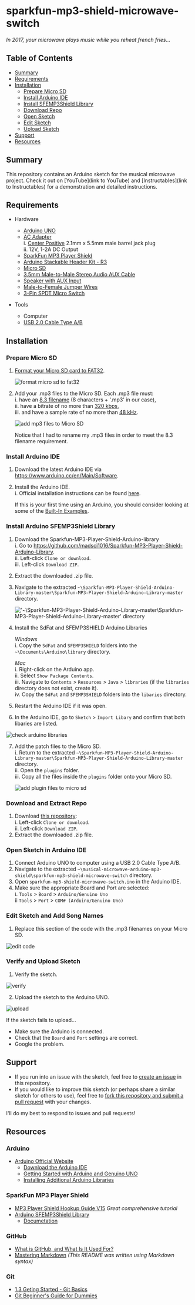 # sparkfun-mp3-shield-microwave-switch
_In 2017, your microwave plays music while you reheat french fries..._

## Table of Contents
* [Summary](#summary)
* [Requirements](#requirements)
* [Installation](#installation)
  * [Prepare Micro SD](#prepare-micro-sd)
  * [Install Arduino IDE](#install-arduino-ide)
  * [Install SFEMP3Shield Library](#install-arduino-sfemp3shield-library)
  * [Download Repo](#download-and-extract-repo)
  * [Open Sketch](#open-sketch-in-arduino-ide)
  * [Edit Sketch](#edit-sketch-and-add-song-names)
  * [Upload Sketch](#verify-and-upload-sketch)
* [Support](#support)
* [Resources](#resources)

## Summary
This repository contains an Arduino sketch for
the musical microwave project. Check it out on
[YouTube](link to YouTube) and
[Instructables](link to Instructables) for a demonstration and detailed instructions.

## Requirements
* Hardware
  * [Arduino UNO](https://store.arduino.cc/usa/arduino-uno-rev3)
  * [AC Adapter](http://a.co/0Voa9rU)  
    i. [Center Positive](https://en.wikipedia.org/wiki/Polarity_symbols) 2.1mm x 5.5mm male barrel jack plug  
    ii. 12V, 1-2A DC Output  
  * [SparkFun MP3 Player Shield](https://www.sparkfun.com/products/12660)
  * [Arduino Stackable Header Kit - R3](https://www.sparkfun.com/products/11417)
  * [Micro SD](http://a.co/2HIo4hr)
  * [3.5mm Male-to-Male Stereo Audio AUX Cable](http://a.co/3FVRnBt)
  * [Speaker with AUX Input](http://a.co/00E7tHy)
  * [Male-to-Female Jumper Wires](https://www.sparkfun.com/products/12794)
  * [3-Pin SPDT Micro Switch](http://a.co/1Jljt22)


* Tools
  * Computer
  * [USB 2.0 Cable Type A/B](https://store.arduino.cc/usa/usb-2-0-cable-type-a-b)

## Installation

### Prepare Micro SD
1. [Format your Micro SD card to FAT32](https://gopro.com/help/articles/Solutions_Troubleshooting/SD-Card-Reformat-on-a-Windows-Computer).

   ![format micro sd to fat32](images/micro-sd-fat-32.png)

2. Add your .mp3 files to the Micro SD.
   Each .mp3 file must:  
   i. have an [8.3 filename](https://www.computerhope.com/jargon/num/8-3-format.htm) (8 characters + '.mp3' in our case),  
   ii. have a bitrate of no more than [320 kbps](https://www.sparkfun.com/datasheets/Components/SMD/vs1053.pdf),   
   iii. and have a sample rate of no more than [48 kHz](https://www.sparkfun.com/datasheets/Components/SMD/vs1053.pdf).  

   ![add mp3 files to Micro SD](images/mp3-files-on-micro-sd.png)

   Notice that I had to rename my .mp3 files in order to meet the 8.3 filename requirement.

### Install Arduino IDE
1. Download the latest Arduino IDE via https://www.arduino.cc/en/Main/Software.
2. Install the Arduino IDE.  
   i. Official installation instructions can be found [here](https://www.arduino.cc/en/Guide/HomePage).

   If this is your first time using an Arduino, you should consider looking
   at some of the [Built-In Examples](https://www.arduino.cc/en/Tutorial/BuiltInExamples).

### Install Arduino SFEMP3Shield Library
1. Download the Sparkfun-MP3-Player-Shield-Arduino-library  
   i. Go to https://github.com/madsci1016/Sparkfun-MP3-Player-Shield-Arduino-Library.  
   ii. Left-click `Clone or download`.  
   iii. Left-click `Download ZIP`.
2. Extract the downloaded .zip file.
3. Navigate to the extracted `~\Sparkfun-MP3-Player-Shield-Arduino-Library-master\Sparkfun-MP3-Player-Shield-Arduino-Library-master` directory.  

   !['~\Sparkfun-MP3-Player-Shield-Arduino-Library-master\Sparkfun-MP3-Player-Shield-Arduino-Library-master' directory](images/sfemp3shield-directory.png)
4. Install the SdFat and SFEMP3SHIELD Arduino Libraries  

   _Windows_  
     i. Copy the `SdFat` and `SFEMP3SHIELD` folders into the `~\Documents\Arduino\library` directory.

   _Mac_  
     i. Right-click on the Arduino app.  
     ii. Select `Show Package Contents`.  
     iii. Navigate to `Contents` > `Resources` > `Java` > `libraries` (if the `libraries`   directory does not exist, create it).  
     iv. Copy the `SdFat` and `SFEMP3SHIELD` folders into the `libaries` directory.  
5. Restart the Arduino IDE if it was open.  
6. In the Arduino IDE, go to `Sketch` > `Import Libary` and confirm that both libaries are listed.  

  ![check arduino libraries](images/install-arduino-libraries.png)  

7. Add the patch files to the Micro SD.  
   i. Return to the extracted `~\Sparkfun-MP3-Player-Shield-Arduino-Library-master\Sparkfun-MP3-Player-Shield-Arduino-Library-master` directory.  
   ii. Open the `plugins` folder.  
   iii. Copy all the files inside the `plugins` folder onto your Micro SD.  

   ![add plugin files to micro sd](images/plugin-files-on-micro-sd.png)

### Download and Extract Repo
1. Download [this repository](https://github.com/The-Engineer-Channel/musical-microwave-arduino-mp3-shield):  
  i. Left-click `Clone or download`.  
  ii. Left-click `Download ZIP`.
2. Extract the downloaded .zip file.

### Open Sketch in Arduino IDE
1. Connect Arduino UNO to computer using a USB 2.0 Cable Type A/B.
2. Navigate to the extracted `~\musical-microwave-arduino-mp3-shield\sparkfun-mp3-shield-microwave-switch` directory.
3. Open `sparkfun-mp3-shield-microwave-switch.ino` in the Arduino IDE.
4. Make sure the appropriate Board and Port are selected:  
  i. `Tools` > `Board` > `Arduino/Genuino Uno`  
  ii `Tools` > `Port` > `COM# (Arduino/Genuino Uno)`

### Edit Sketch and Add Song Names
1. Replace this section of the code with the .mp3 filenames on
your Micro SD.  

  ![edit code](images/arduino-ide-add-song-names.png)

### Verify and Upload Sketch
1. Verify the sketch.  

  ![verify](images/arduino-ide-verify.png)

2. Upload the sketch to the Arduino UNO.   

  ![upload](images/arduino-ide-upload.png)

  If the sketch fails to upload...
  * Make sure the Arduino is connected.
  * Check that the `Board` and `Port` settings are correct.
  * Google the problem.

## Support
* If you run into an issue with the sketch, feel free to [create an issue](https://help.github.com/articles/creating-an-issue/) in this repository.
* If you would like to improve this sketch (or perhaps share a similar sketch for others to use), feel free to [fork this repository and submit a pull request](https://gist.github.com/Chaser324/ce0505fbed06b947d962) with your changes.

I'll do my best to respond to issues and pull requests!

## Resources
### Arduino
* [Arduino Official Website](https://www.arduino.cc/en/Guide/HomePage)
  * [Download the Arduino IDE](https://www.arduino.cc/en/Main/Software)
  * [Getting Started with Arduino and Genuino UNO](https://www.arduino.cc/en/Guide/ArduinoUno)
  * [Installing Additional Arduino Libraries](https://www.arduino.cc/en/Guide/Libraries)

### SparkFun MP3 Player Shield
* [MP3 Player Shield Hookup Guide V15](https://learn.sparkfun.com/tutorials/mp3-player-shield-hookup-guide-v15) _Great comprehensive tutorial_
* [Arduino SFEMP3Shield Library](https://github.com/mpflaga/Sparkfun-MP3-Player-Shield-Arduino-Library)
  * [Documetation](http://mpflaga.github.io/Sparkfun-MP3-Player-Shield-Arduino-Library/)

### GitHub
* [What is GitHub, and What Is It Used For?](https://www.howtogeek.com/180167/htg-explains-what-is-github-and-what-do-geeks-use-it-for/)
* [Mastering Markdown](https://guides.github.com/features/mastering-markdown/) _(This README was written using Markdown syntax)_

### Git
* [1.3 Geting Started - Git Basics](https://git-scm.com/book/en/v2/Getting-Started-Git-Basics)
* [Git Beginner's Guide for Dummies](https://backlog.com/git-tutorial/en/)
